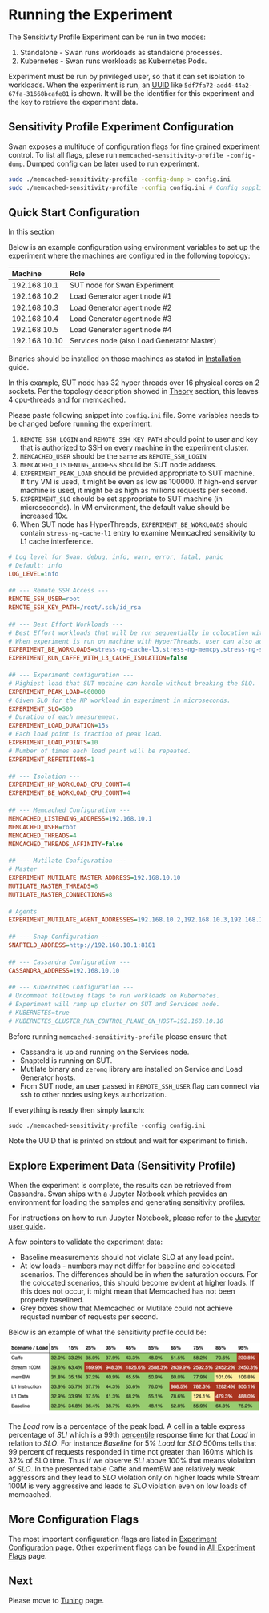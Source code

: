 <!--
 Copyright (c) 2017 Intel Corporation

 Licensed under the Apache License, Version 2.0 (the "License");
 you may not use this file except in compliance with the License.
 You may obtain a copy of the License at

      http://www.apache.org/licenses/LICENSE-2.0

 Unless required by applicable law or agreed to in writing, software
 distributed under the License is distributed on an "AS IS" BASIS,
 WITHOUT WARRANTIES OR CONDITIONS OF ANY KIND, either express or implied.
 See the License for the specific language governing permissions and
 limitations under the License.
-->


# Running the Experiment

The Sensitivity Profile Experiment can be run in two modes:

1. Standalone - Swan runs workloads as standalone processes.
1. Kubernetes - Swan runs workloads as Kubernetes Pods.

Experiment must be run by privileged user, so that it can set isolation to workloads.
When the experiment is run, an [UUID](https://en.wikipedia.org/wiki/Universally_unique_identifier) like `5df7fa72-add4-44a2-67fa-31668bcafe81` is shown. It will be the identifier for this experiment and the key to retrieve the experiment data.

## Sensitivity Profile Experiment Configuration

Swan exposes a multitude of configuration flags for fine grained experiment control. To list all flags, plese run `memcached-sensitivity-profile -config-dump`. Dumped config can be later used to run experiment.

```bash
sudo ./memcached-sensitivity-profile -config-dump > config.ini 
sudo ./memcached-sensitivity-profile -config config.ini # Config supplied to experiment.
```

## Quick Start Configuration

In this section 

Below is an example configuration using environment variables to set up the experiment where the machines are configured in the following topology:

| Machine       | Role                         |
|:--------------|:-----------------------------|
| 192.168.10.1  | SUT node for Swan Experiment |
| 192.168.10.2  | Load Generator agent node #1 |
| 192.168.10.3  | Load Generator agent node #2 |
| 192.168.10.4  | Load Generator agent node #3 |
| 192.168.10.5  | Load Generator agent node #4 |
| 192.168.10.10 | Services node (also Load Generator Master) |

Binaries should be installed on those machines as stated in [Installation](installation.md) guide.




In this example, SUT node has 32 hyper threads over 16 physical cores on 2 sockets. Per the topology description showed in [Theory](theory.md) section, this leaves 4 cpu-threads and for memcached.
 
Please paste following snippet into `config.ini` file.
Some variables needs to be changed before running the experiment.

1. `REMOTE_SSH_LOGIN` and `REMOTE_SSH_KEY_PATH` should point to user and key that is authorized to SSH on every machine in the experiment cluster.
1. `MEMCACHED_USER` should be the same as `REMOTE_SSH_LOGIN`
1. `MEMCACHED_LISTENING_ADDRESS` should be SUT node address.
1. `EXPERIMENT_PEAK_LOAD` should be provided appropriate to SUT machine. If tiny VM is used, it might be even as low as 100000. If high-end server machine is used, it might be as high as millions requests per second.
1. `EXPERIMENT_SLO` should be set appropriate to SUT machine (in microseconds). In VM environment, the default value should be increased 10x. 
1. When SUT node has HyperThreads, `EXPERIMENT_BE_WORKLOADS` should contain `stress-ng-cache-l1` entry to examine Memcached sensitivity to L1 cache interference. 
 
 

```ini
# Log level for Swan: debug, info, warn, error, fatal, panic
# Default: info
LOG_LEVEL=info

## --- Remote SSH Access ---
REMOTE_SSH_USER=root
REMOTE_SSH_KEY_PATH=/root/.ssh/id_rsa

## --- Best Effort Workloads ---
# Best Effort workloads that will be run sequentially in colocation with High Priority workload. 
# When experiment is run on machine with HyperThreads, user can also add 'stress-ng-cache-l1' to this list. 
EXPERIMENT_BE_WORKLOADS=stress-ng-cache-l3,stress-ng-memcpy,stress-ng-stream,caffe
EXPERIMENT_RUN_CAFFE_WITH_L3_CACHE_ISOLATION=false

## --- Experiment configuration ---
# Highiest load that SUT machine can handle without breaking the SLO.
EXPERIMENT_PEAK_LOAD=600000
# Given SLO for the HP workload in experiment in microseconds.
EXPERIMENT_SLO=500
# Duration of each measurement.
EXPERIMENT_LOAD_DURATION=15s
# Each load point is fraction of peak load.
EXPERIMENT_LOAD_POINTS=10
# Number of times each load point will be repeated.
EXPERIMENT_REPETITIONS=1

## --- Isolation ---
EXPERIMENT_HP_WORKLOAD_CPU_COUNT=4
EXPERIMENT_BE_WORKLOAD_CPU_COUNT=4

## --- Memcached Configuration ---
MEMCACHED_LISTENING_ADDRESS=192.168.10.1
MEMCACHED_USER=root
MEMCACHED_THREADS=4
MEMCACHED_THREADS_AFFINITY=false

## --- Mutilate Configuration ---
# Master
EXPERIMENT_MUTILATE_MASTER_ADDRESS=192.168.10.10
MUTILATE_MASTER_THREADS=8
MUTILATE_MASTER_CONNECTIONS=8

# Agents
EXPERIMENT_MUTILATE_AGENT_ADDRESSES=192.168.10.2,192.168.10.3,192.168.10.4,192.168.10.5

## --- Snap Configuration ---
SNAPTELD_ADDRESS=http://192.168.10.1:8181

## --- Cassandra Configuration ---
CASSANDRA_ADDRESS=192.168.10.10

## --- Kubernetes Configuration ---
# Uncomment following flags to run workloads on Kubernetes.
# Experiment will ramp up cluster on SUT and Services node. 
# KUBERNETES=true
# KUBERNETES_CLUSTER_RUN_CONTROL_PLANE_ON_HOST=192.168.10.10
```

Before running `memcached-sensitivity-profile` please ensure that
* Cassandra is up and running on the Services node.
* Snapteld is running on SUT.
* Mutilate binary and `zeromq` library are installed on Service and Load Generator hosts.
* From SUT node, an user passed in `REMOTE_SSH_USER` flag can connect via ssh to other nodes using keys authorization.

If everything is ready then simply launch:

```
sudo ./memcached-sensitivity-profile -config config.ini
```

Note the UUID that is printed on stdout and wait for experiment to finish.

## Explore Experiment Data (Sensitivity Profile)

When the experiment is complete, the results can be retrieved from Cassandra.
Swan ships with a Jupyter Notbook which provides an environment for loading the samples and generating sensitivity profiles.

For instructions on how to run Jupyter Notebook, please refer to the [Jupyter user guide](../../../jupyter/README.md).

A few pointers to validate the experiment data:

* Baseline measurements should not violate SLO at any load point.
* At low loads - numbers may not differ for baseline and colocated scenarios. The differences should be in _when_ the saturation occurs. For the colocated scenarios, this should become evident at higher loads. If this does not occur, it might mean that Memcached has not been properly baselined.
* Grey boxes show that Memcached or Mutilate could not achieve requsted number of requests per second.  

Below is an example of what the sensitivity profile could be:

![Sensitivity profile](/images/sensitivity-profile.png)


The _Load_ row is a percentage of the peak load. A cell in a table express percentage of _SLI_ which is a 99th [percentile](https://www.wikiwand.com/en/Percentile) response time for that _Load_ in relation to _SLO_. For instance _Baseline_ for 5% _Load_ for _SLO_ 500ms tells that 99 percent of requests responded in time not greater than 160ms which is 32% of SLO time. Thus if we observe _SLI_ above 100% that means violation of _SLO_.
In the presented table Caffe and memBW are relatively weak aggressors and they lead to _SLO_ violation only on higher loads while Stream 100M is very aggressive and leads to _SLO_ violation even on low loads of memcached.

## More Configuration Flags

The most important configuration flags are listed in [Experiment Configuration](experiment_configuration.md) page.
Other experiment flags can be found in [All Experiment Flags](experiment_config_dump_example.md) page.

## Next
Please move to [Tuning](tuning.md) page.

